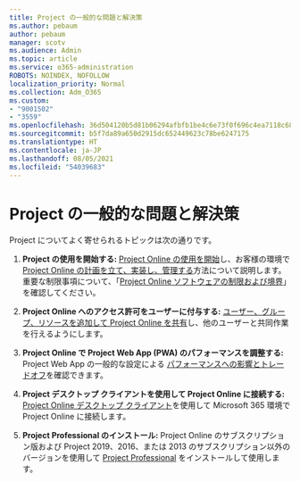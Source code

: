 ```yaml
---
title: Project の一般的な問題と解決策
ms.author: pebaum
author: pebaum
manager: scotv
ms.audience: Admin
ms.topic: article
ms.service: o365-administration
ROBOTS: NOINDEX, NOFOLLOW
localization_priority: Normal
ms.collection: Adm_O365
ms.custom:
- "9001502"
- "3559"
ms.openlocfilehash: 36d504120b5d81b06294afbfb1be4c6e73f0f696c4ea7118c6867e56ccb46b70
ms.sourcegitcommit: b5f7da89a650d2915dc652449623c78be6247175
ms.translationtype: HT
ms.contentlocale: ja-JP
ms.lasthandoff: 08/05/2021
ms.locfileid: "54039683"
---
```

# <a name="project-common-issues-and-resolutions"></a>Project の一般的な問題と解決策

Project についてよく寄せられるトピックは次の通りです。

1. **Project の使用を開始する:** [Project Online の使用を開始](https://docs.microsoft.com/ProjectOnline/get-started-with-project-online)し、お客様の環境で [Project Online の計画を立て、実装し、管理する](https://docs.microsoft.com/projectonline/project-online)方法について説明します。重要な制限事項について、「[Project Online ソフトウェアの制限および境界](https://docs.microsoft.com/ProjectOnline/project-online-software-boundaries-and-limits)」を確認してください。

2. **Project Online へのアクセス許可をユーザーに付与する:** [ユーザー、グループ、リソースを追加して Project Online を共有](https://docs.microsoft.com/projectonline/step-2-add-people-to-project-online)し、他のユーザーと共同作業を行えるようにします。 

3. **Project Online で Project Web App (PWA) のパフォーマンスを調整する:** Project Web App の一般的な設定による [パフォーマンスへの影響とトレードオフ](https://docs.microsoft.com/projectonline/tune-project-online-performance)を確認できます。

4. **Project デスクトップ クライアントを使用して Project Online に接続する:** [Project Online デスクトップ クライアント](https://docs.microsoft.com/projectonline/connect-to-project-online-with-the-project-online-desktop-client)を使用して Microsoft 365 環境で Project Online に接続します。 

5. **Project Professional のインストール:** Project Online のサブスクリプション版および Project 2019、2016、または 2013 のサブスクリプション以外のバージョンを使用して [Project Professional](https://support.office.com/article/install-project-7059249b-d9fe-4d61-ab96-5c5bf435f281) をインストールして使用します。 

